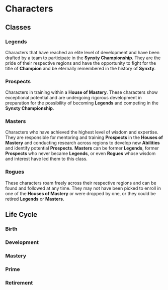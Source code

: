 # Characters

## Classes

### Legends

Characters that have reached an elite level of development and have been drafted by a team to participate in the **Synxty Championship**. They are the pride of their respective regions and have the opportunity to fight for the title of **Champion** and be eternally remembered in the history of **Synxty**.

### Prospects

Characters in training within a **House of Mastery**. These characters show exceptional potential and are undergoing rigorous development in preparation for the possibility of becoming **Legends** and competing in the **Synxty Championship**.

### Masters

Characters who have achieved the highest level of wisdom and expertise. They are responsible for mentoring and training **Prospects** in the **Houses of Mastery** and conducting research across regions to develop new **Abilities** and identify potential **Prospects**. **Masters** can be former **Legends**, former **Prospects** who never became **Legends**, or even **Rogues** whose wisdom and interest have led them to this class.

### Rogues

These characters roam freely across their respective regions and can be found and followed at any time. They may not have been picked to enroll in one of the **Houses of Mastery** or were dropped by one, or they could be retired **Legends** or **Masters**.

## Life Cycle

### Birth

### Development

### Mastery

### Prime

### Retirement
